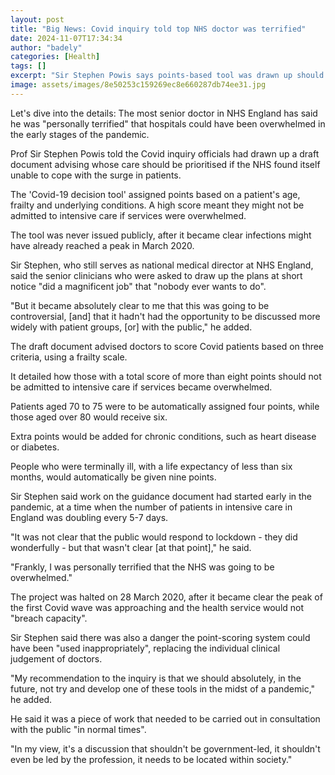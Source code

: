 ```yaml
---
layout: post
title: "Big News: Covid inquiry told top NHS doctor was terrified"
date: 2024-11-07T17:34:34
author: "badely"
categories: [Health]
tags: []
excerpt: "Sir Stephen Powis says points-based tool was drawn up should need to prioritise patients have arisen."
image: assets/images/8e50253c159269ec8e660287db74ee31.jpg
---
```


Let's dive into the details: The most senior doctor in NHS England has said he was "personally terrified" that hospitals could have been overwhelmed in the early stages of the pandemic.

Prof Sir Stephen Powis told the Covid inquiry officials had drawn up a draft document advising whose care should be prioritised if the NHS found itself unable to cope with the surge in patients.

The 'Covid-19 decision tool' assigned points based on a patient's age, frailty and underlying conditions. A high score meant they might not be admitted to intensive care if services were overwhelmed.

The tool was never issued publicly, after it became clear infections might have already reached a peak in March 2020.

Sir Stephen, who still serves as national medical director at NHS England, said the senior clinicians who were asked to draw up the plans at short notice "did a magnificent job" that "nobody ever wants to do".

"But it became absolutely clear to me that this was going to be controversial, [and] that it hadn't had the opportunity to be discussed more widely with patient groups, [or] with the public," he added.

The draft document advised doctors to score Covid patients based on three criteria, using a frailty scale. 

It detailed how those with a total score of more than eight points should not be admitted to intensive care if services became overwhelmed. 

Patients aged 70 to 75 were to be automatically assigned four points, while those aged over 80 would receive six. 

Extra points would be added for chronic conditions, such as heart disease or diabetes.

People who were terminally ill, with a life expectancy of less than six months, would automatically be given nine points.

Sir Stephen said work on the guidance document had started early in the pandemic, at a time when the number of patients in intensive care in England was doubling every 5-7 days. 

"It was not clear that the public would respond to lockdown - they did wonderfully -  but that wasn't clear [at that point]," he said. 

"Frankly, I was personally terrified that the NHS was going to be overwhelmed."

The project was halted on 28 March 2020, after it became clear the peak of the first Covid wave was approaching and the health service would not "breach capacity". 

Sir Stephen said there was also a danger the point-scoring system could have been "used inappropriately", replacing the individual clinical judgement of doctors. 

"My recommendation to the inquiry is that we should absolutely, in the future, not try and develop one of these tools in the midst of a pandemic," he added. 

He said it was a piece of work that needed to be carried out in consultation with the public "in normal times".

"In my view, it's a discussion that shouldn't be government-led, it shouldn't even be led by the profession, it needs to be located within society."

